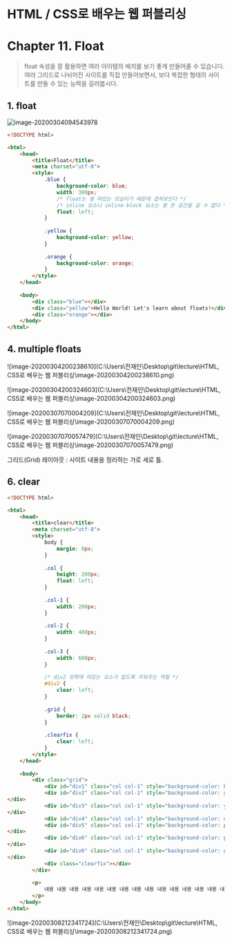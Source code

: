 # HTML / CSS로 배우는 웹 퍼블리싱

# Chapter 11. Float

> float 속성을 잘 활용하면 여러 아이템의 배치를 보기 좋게 만들어줄 수 있습니다. 여러 그리드로 나뉘어진 사이트를 직접 만들어보면서, 보다 복잡한 형태의 사이트를 만들 수 있는 능력을 길러봅시다.

## 1. float

![image-20200304094543978](C:\Users\전재인\AppData\Roaming\Typora\typora-user-images\image-20200304094543978.png)

```html
<!DOCTYPE html>

<html>
    <head>
        <title>Float</title>
        <meta charset="utf-8">
        <style>
            .blue {
                background-color: blue;
                width: 300px;
                /* float는 붕 떠있는 모습이기 때문에 겹쳐보인다 */
                /* inline 요소나 inline-block 요소는 붕 뜬 공간을 갈 수 없다 */
                float: left;
            }
            
            .yellow {
                background-color: yellow;
            }
            
            .orange {
                background-color: orange;
            }
        </style>
    </head>
    
    <body>
        <div class="blue"></div>
        <div class="yellow">Hello World! Let's learn about floats!</div>
        <div class="orange"></div>
    </body>
</html>
```





## 4. multiple floats

![image-20200304200238610](C:\Users\전재인\Desktop\git\lecture\HTML, CSS로 배우는 웹 퍼블리싱\image-20200304200238610.png)

![image-20200304200324603](C:\Users\전재인\Desktop\git\lecture\HTML, CSS로 배우는 웹 퍼블리싱\image-20200304200324603.png)

![image-20200307070004209](C:\Users\전재인\Desktop\git\lecture\HTML, CSS로 배우는 웹 퍼블리싱\image-20200307070004209.png)

![image-20200307070057479](C:\Users\전재인\Desktop\git\lecture\HTML, CSS로 배우는 웹 퍼블리싱\image-20200307070057479.png)

그리드(Grid) 레이아웃 : 사이트 내용을 정리하는 가로 세로 틀.





## 6. clear

```html
<!DOCTYPE html>

<html>
    <head>
        <title>clear</title>
        <meta charset="utf-8">
        <style>
            body {
                margin: 0px;
            }
            
            .col {
                height: 200px;
                float: left;
            }
            
            .col-1 {
                width: 200px;
            }
            
            .col-2 {
                width: 400px;
            }
            
            .col-3 {
                width: 600px;
            }
            
            /* div2 왼쪽에 떠있는 요소가 없도록 치워주는 역할 */
            #div2 {
                clear: left;
            }
            
            .grid {
                border: 2px solid black;
            }
            
            .clearfix {
                clear: left;
            }
        </style>
    </head>
    
    <body>
        <div class="grid">
            <div id="div1" class="col col-1" style="background-color: blue;"></div>
            <div id="div2" class="col col-1" style="background-color: green;">
</div>
            <div id="div3" class="col col-1" style="background-color: yellow;">
</div>
            <div id="div4" class="col col-1" style="background-color: orange;"></div>
            <div id="div5" class="col col-1" style="background-color: purple;">
</div>
            <div id="div6" class="col col-1" style="background-color: pink;">
</div>
            <div id="div6" class="col col-1" style="background-color: gray;">
</div>
            <div class="clearfix"></div>
        </div>
        
        <p>
            내용 내용 내용 내용 내용 내용 내용 내용 내용 내용 내용 내용 내용 내용 내용 내용 내용 내용 내용 내용 내용 내용 내용 내용 내용 내용 내용 내용 내용 내용 내용 내용 내용 내용 내용 내용 내용 내용 내용 내용 내용 내용 내용 내용 내용 내용 내용 내용
        </p>
    </body>
</html>
```

![image-20200308212341724](C:\Users\전재인\Desktop\git\lecture\HTML, CSS로 배우는 웹 퍼블리싱\image-20200308212341724.png)